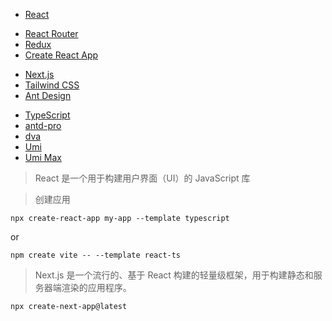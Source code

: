 - [React](https://zh-hans.react.dev/)
<!-- - [React](https://react.docschina.org/learn)
- [React 中文网](https://react.nodejs.cn/learn) -->
- [React Router](https://reactrouter.com/en/main/start/overview)
- [Redux](https://www.reduxjs.cn/)
- [Create React App](https://create-react-app.bootcss.com/)
<!-- - [Create React App 中文网](https://cra.nodejs.cn/docs/documentation-intro) -->
- [Next.js](https://nextjs.org/docs)
- [Tailwind CSS](https://tailwindcss.com/docs/installation)
- [Ant Design](https://ant.design/docs/react/introduce-cn)
<!-- - [TypeScript中文手册](https://typescript.bootcss.com/basic-types.html) -->
- [TypeScript](https://www.tslang.cn/docs/handbook/basic-types.html)
- [antd-pro](https://pro.ant.design/docs/getting-started)
- [dva](https://dvajs.com/guide)
- [Umi](https://umijs.org/)
- [Umi Max](https://umijs.org/docs/max/introduce)

> React 是一个用于构建用户界面（UI）的 JavaScript 库

> 创建应用

```
npx create-react-app my-app --template typescript
```
or
```
npm create vite -- --template react-ts
```

> Next.js 是一个流行的、基于 React 构建的轻量级框架，用于构建静态和服务器端渲染的应用程序。

```
npx create-next-app@latest
```
